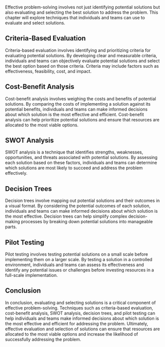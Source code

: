 
Effective problem-solving involves not just identifying potential solutions but also evaluating and selecting the best solution to address the problem. This chapter will explore techniques that individuals and teams can use to evaluate and select solutions.

Criteria-Based Evaluation
-------------------------

Criteria-based evaluation involves identifying and prioritizing criteria for evaluating potential solutions. By developing clear and measurable criteria, individuals and teams can objectively evaluate potential solutions and select the best option based on those criteria. Criteria may include factors such as effectiveness, feasibility, cost, and impact.

Cost-Benefit Analysis
---------------------

Cost-benefit analysis involves weighing the costs and benefits of potential solutions. By comparing the costs of implementing a solution against its potential benefits, individuals and teams can make informed decisions about which solution is the most effective and efficient. Cost-benefit analysis can help prioritize potential solutions and ensure that resources are allocated to the most viable options.

SWOT Analysis
-------------

SWOT analysis is a technique that identifies strengths, weaknesses, opportunities, and threats associated with potential solutions. By assessing each solution based on these factors, individuals and teams can determine which solutions are most likely to succeed and address the problem effectively.

Decision Trees
--------------

Decision trees involve mapping out potential solutions and their outcomes in a visual format. By considering the potential outcomes of each solution, individuals and teams can make informed decisions about which solution is the most effective. Decision trees can help simplify complex decision-making processes by breaking down potential solutions into manageable parts.

Pilot Testing
-------------

Pilot testing involves testing potential solutions on a small scale before implementing them on a larger scale. By testing a solution in a controlled environment, individuals and teams can assess its effectiveness and identify any potential issues or challenges before investing resources in a full-scale implementation.

Conclusion
----------

In conclusion, evaluating and selecting solutions is a critical component of effective problem-solving. Techniques such as criteria-based evaluation, cost-benefit analysis, SWOT analysis, decision trees, and pilot testing can help individuals and teams make informed decisions about which solution is the most effective and efficient for addressing the problem. Ultimately, effective evaluation and selection of solutions can ensure that resources are allocated to the most viable options and increase the likelihood of successfully addressing the problem.
